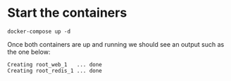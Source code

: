 # Start the containers

```
docker-compose up -d
```



Once both containers are up and running we should see an output such as the one below:

```
Creating root_web_1   ... done
Creating root_redis_1 ... done
```

